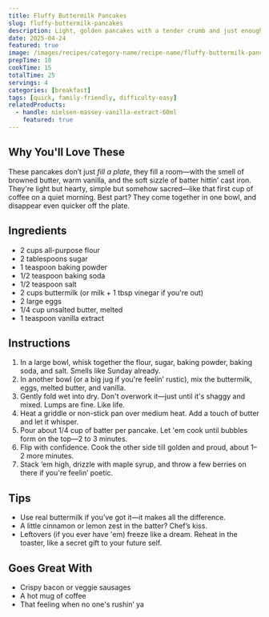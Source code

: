 ```yaml
---
title: Fluffy Buttermilk Pancakes
slug: fluffy-buttermilk-pancakes
description: Light, golden pancakes with a tender crumb and just enough fluff to soak up all that syrupy joy.
date: 2025-04-24
featured: true
image: /images/recipes/category-name/recipe-name/fluffy-buttermilk-pancakes.webp
prepTime: 10
cookTime: 15
totalTime: 25
servings: 4
categories: [breakfast]
tags: [quick, family-friendly, difficulty-easy]
relatedProducts: 
  - handle: nielsen-massey-vanilla-extract-60ml
    featured: true
---
```


## Why You'll Love These

These pancakes don’t just *fill a plate*, they fill a room—with the smell of browned butter, warm vanilla, and the soft sizzle of batter hittin’ cast iron. They're light but hearty, simple but somehow sacred—like that first cup of coffee on a quiet morning. Best part? They come together in one bowl, and disappear even quicker off the plate.

## Ingredients

- 2 cups all-purpose flour  
- 2 tablespoons sugar  
- 1 teaspoon baking powder  
- 1/2 teaspoon baking soda  
- 1/2 teaspoon salt  
- 2 cups buttermilk (or milk + 1 tbsp vinegar if you're out)  
- 2 large eggs  
- 1/4 cup unsalted butter, melted  
- 1 teaspoon vanilla extract  

## Instructions

1. In a large bowl, whisk together the flour, sugar, baking powder, baking soda, and salt. Smells like Sunday already.
2. In another bowl (or a big jug if you're feelin’ rustic), mix the buttermilk, eggs, melted butter, and vanilla.
3. Gently fold wet into dry. Don't overwork it—just until it's shaggy and mixed. Lumps are fine. Like life.
4. Heat a griddle or non-stick pan over medium heat. Add a touch of butter and let it whisper.
5. Pour about 1/4 cup of batter per pancake. Let 'em cook until bubbles form on the top—2 to 3 minutes.
6. Flip with confidence. Cook the other side till golden and proud, about 1–2 more minutes.
7. Stack ‘em high, drizzle with maple syrup, and throw a few berries on there if you're feelin’ poetic.

## Tips

- Use real buttermilk if you’ve got it—it makes all the difference.
- A little cinnamon or lemon zest in the batter? Chef’s kiss.
- Leftovers (if you ever have 'em) freeze like a dream. Reheat in the toaster, like a secret gift to your future self.

## Goes Great With

- Crispy bacon or veggie sausages  
- A hot mug of coffee  
- That feeling when no one's rushin’ ya